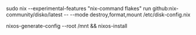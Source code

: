 sudo nix --experimental-features "nix-command flakes" run github:nix-community/disko/latest -- --mode destroy,format,mount /etc/disk-config.nix

nixos-generate-config --root /mnt && nixos-install